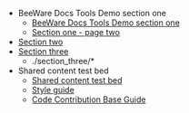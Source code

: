 - BeeWare Docs Tools Demo section one
    - [BeeWare Docs Tools Demo section one](section_one/index.md)
    - [Section one - page two](section_one/page_two.md)
- [Section two](section_two/index.md)
- [Section three](section_three/index.md)
    - ./section_three/*
- Shared content test bed
    - [Shared content test bed](content_test_bed/index.md)
    - [Style guide](content_test_bed/style_guide_include.md)
    - [Code Contribution Base Guide](content_test_bed/contribution_guide_base_include.md)
